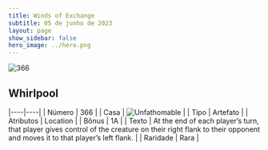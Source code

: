 ```yaml
---
title: Winds of Exchange
subtitle: 05 de junho de 2023
layout: page
show_sidebar: false
hero_image: ../hero.png
---
```


![366](https://mastervault-storage-prod.s3.amazonaws.com/media/card_front/en/600_366_793aedf8cdac_en.png)


## Whirlpool

|----|----|
| Número | 366 |
| Casa | ![Unfathomable](https://archonarcana.com/images/thumb/1/10/Unfathomable.png/22px-Unfathomable.png "Abissais") |
| Tipo | Artefato |
| Atributos | Location |
| Bônus | 1A |
| Texto | At the end of each player’s turn, that player gives control of the creature on their right flank to their opponent and moves it to that player’s left flank. |
| Raridade | Rara |
